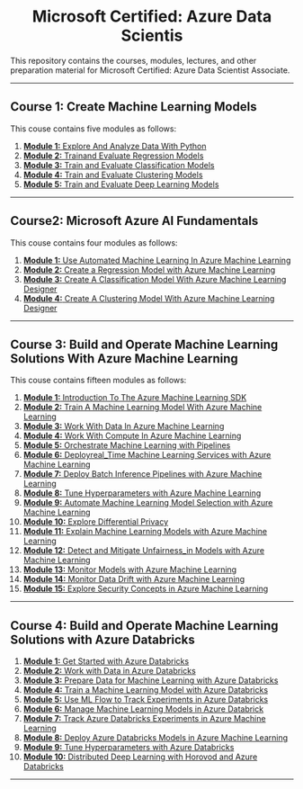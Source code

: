 <center> <h1>  Microsoft Certified: Azure Data Scientis  </h1> </center>

This repository contains the courses, modules, lectures, and other preparation material for Microsoft Certified: Azure Data Scientist Associate.

<hr>

## Course 1: Create Machine Learning Models

This couse contains five modules as follows:

1. [**Module 1:** Explore And Analyze Data With Python](https://github.com/ImranNust/MicrosoftCertified_AzureDataScientis/blob/main/Course1_CreateMachineLearningModels/Course1_Module1_ExploreAndAnalyzeDataWithPython.ipynb)
2. [**Module 2:** Trainand Evaluate Regression Models](https://github.com/ImranNust/MicrosoftCertified_AzureDataScientis/blob/main/Course1_CreateMachineLearningModels/Course1_Module2TrainandEvaluateRegressionModels.ipynb)
3. [**Module 3:** Train and Evaluate Classification Models](https://github.com/ImranNust/MicrosoftCertified_AzureDataScientis/blob/main/Course1_CreateMachineLearningModels/Course1_Module3TrainandEvaluateClassificationModels.ipynb)
4. [**Module 4:** Train and Evaluate Clustering Models](https://github.com/ImranNust/MicrosoftCertified_AzureDataScientis/blob/main/Course1_CreateMachineLearningModels/Course1_Module4TrainandEvaluateClusteringModels.ipynb)
5. [**Module 5:** Train and Evaluate Deep Learning Models](https://github.com/ImranNust/MicrosoftCertified_AzureDataScientis/blob/main/Course1_CreateMachineLearningModels/Course1_Module5TrainAndEvaluateDeepLearningModels.ipynb)

<hr>

## Course2: Microsoft Azure AI Fundamentals

This couse contains four modules as follows:

1. [**Module 1:** Use Automated Machine Learning In Azure Machine Learning](https://github.com/ImranNust/MicrosoftCertified_AzureDataScientis/blob/main/Course2_MicrosoftAzureAIFundamentals/Course2_Module1_UseAutomatedMachineLearningInAzureMachineLearning.ipynb)
2. [**Module 2:** Create a Regression Model with Azure Machine Learning](https://github.com/ImranNust/MicrosoftCertified_AzureDataScientis/blob/main/Course2_MicrosoftAzureAIFundamentals/Course2_Module2_CreateARegressionModelWithAzureMachineLearning.ipynb)
3. [**Module 3:** Create A Classification Model With Azure Machine Learning Designer](https://github.com/ImranNust/MicrosoftCertified_AzureDataScientis/blob/main/Course2_MicrosoftAzureAIFundamentals/Course2_Module3CreateAClassificationModelWithAzureMachineLearningDesigner.ipynb)
4. [**Module 4:** Create A Clustering Model With Azure Machine Learning Designer](https://github.com/ImranNust/MicrosoftCertified_AzureDataScientis/blob/main/Course2_MicrosoftAzureAIFundamentals/Course2_Module4CreateAClusteriingModelWithAzureMachineLearningDesigner.ipynb)

<hr>

## Course 3: Build and Operate Machine Learning Solutions With Azure Machine Learning

This couse contains fifteen modules as follows:

1. [**Module 1:** Introduction To The Azure Machine Learning SDK](https://github.com/ImranNust/MicrosoftCertified_AzureDataScientis/blob/main/Course3_BuildandOperateMachineLearningSolutionsWithAzureMachineLearning/Course3_Module1IntroductionToTheAzureMachineLearningSDK.ipynb)
2. [**Module 2:** Train A Machine Learning Model With Azure Machine Learning](https://github.com/ImranNust/MicrosoftCertified_AzureDataScientis/blob/main/Course3_BuildandOperateMachineLearningSolutionsWithAzureMachineLearning/Course3_Module2TrainAMachineLearningModelWithAzureMachineLearning.ipynb)
3. [**Module 3:** Work With Data In Azure Machine Learning](https://github.com/ImranNust/MicrosoftCertified_AzureDataScientis/blob/main/Course3_BuildandOperateMachineLearningSolutionsWithAzureMachineLearning/Course3_Module3WorkWithDataInAzureMachineLearning.ipynb)
4. [**Module 4:** Work With Compute In Azure Machine Learning](https://github.com/ImranNust/MicrosoftCertified_AzureDataScientis/blob/main/Course3_BuildandOperateMachineLearningSolutionsWithAzureMachineLearning/Course3_Module4WorkWithComputeInAzureMachineLearning.ipynb)
5. [**Module 5:** Orchestrate Machine Learning with Pipelines](https://github.com/ImranNust/MicrosoftCertified_AzureDataScientis/blob/main/Course3_BuildandOperateMachineLearningSolutionsWithAzureMachineLearning/Course3_Module5Orchestratemachinelearningwithpipelines.ipynb)
6. [**Module 6:** Deployreal_Time Machine Learning Services with Azure Machine Learning](https://github.com/ImranNust/MicrosoftCertified_AzureDataScientis/blob/main/Course3_BuildandOperateMachineLearningSolutionsWithAzureMachineLearning/Course3_Module6Deployreal_timemachinelearningserviceswithAzureMachineLearning.ipynb)
7. [**Module 7:** Deploy Batch Inference Pipelines with Azure Machine Learning](https://github.com/ImranNust/MicrosoftCertified_AzureDataScientis/blob/main/Course3_BuildandOperateMachineLearningSolutionsWithAzureMachineLearning/Course3_Module7DeploybatchinferencepipelineswithAzureMachineLearning.ipynb)
8. [**Module 8:** Tune Hyperparameters with Azure Machine Learning](https://github.com/ImranNust/MicrosoftCertified_AzureDataScientis/blob/main/Course3_BuildandOperateMachineLearningSolutionsWithAzureMachineLearning/Course3_Module8TunehyperparameterswithAzureMachineLearning.ipynb)
9. [**Module 9:** Automate Machine Learning Model Selection with Azure Machine Learning](https://github.com/ImranNust/MicrosoftCertified_AzureDataScientis/blob/main/Course3_BuildandOperateMachineLearningSolutionsWithAzureMachineLearning/Course3_Module9AutomatemachinelearningmodelselectionwithAzureMachineLearning.ipynb)
10. [**Module 10:** Explore Differential Privacy](https://github.com/ImranNust/MicrosoftCertified_AzureDataScientis/blob/main/Course3_BuildandOperateMachineLearningSolutionsWithAzureMachineLearning/Course3_Module10Exploredifferentialprivacy.ipynb)
11. [**Module 11:** Explain Machine Learning Models with Azure Machine Learning](https://github.com/ImranNust/MicrosoftCertified_AzureDataScientis/blob/main/Course3_BuildandOperateMachineLearningSolutionsWithAzureMachineLearning/Course3_Module11ExplainmachinelearningmodelswithAzureMachineLearning.ipynb)
12. [**Module 12:** Detect and Mitigate Unfairness_in Models with Azure Machine Learning](https://github.com/ImranNust/MicrosoftCertified_AzureDataScientis/blob/main/Course3_BuildandOperateMachineLearningSolutionsWithAzureMachineLearning/Course3_Module12Detectandmitigateunfairness_inmodelswithAzureMachineLearning.ipynb)
13. [**Module 13:** Monitor Models with Azure Machine Learning](https://github.com/ImranNust/MicrosoftCertified_AzureDataScientis/blob/main/Course3_BuildandOperateMachineLearningSolutionsWithAzureMachineLearning/Course3_Module13MonitormodelswithAzureMachineLearning.ipynb)
14. [**Module 14:** Monitor Data Drift with Azure Machine Learning](https://github.com/ImranNust/MicrosoftCertified_AzureDataScientis/blob/main/Course3_BuildandOperateMachineLearningSolutionsWithAzureMachineLearning/Course3_Module14MonitordatadriftwithAzureMachineLearning.ipynb)
15. [**Module 15:** Explore Security Concepts in Azure Machine Learning](https://github.com/ImranNust/MicrosoftCertified_AzureDataScientis/blob/main/Course3_BuildandOperateMachineLearningSolutionsWithAzureMachineLearning/Course3_Module15ExploresecurityconceptsinAzureMachineLearning.ipynb)

<hr>


## Course 4: Build and Operate Machine Learning Solutions with Azure Databricks

1. [**Module 1:** Get Started with Azure Databricks](https://github.com/ImranNust/MicrosoftCertified_AzureDataScientis/blob/main/Course4_BuildandOperateMachineLearningSolutionswithAzureDatabricks/Course4_Module1GetstartedwithAzureDatabricks.ipynb)
2. [**Module 2:** Work with Data in Azure Databricks ](https://github.com/ImranNust/MicrosoftCertified_AzureDataScientis/blob/main/Course4_BuildandOperateMachineLearningSolutionswithAzureDatabricks/Course4_Module2WorkwithdatainAzureDatabricks.ipynb)
3. [**Module 3:** Prepare Data for Machine Learning with Azure Databricks](https://github.com/ImranNust/MicrosoftCertified_AzureDataScientis/blob/main/Course4_BuildandOperateMachineLearningSolutionswithAzureDatabricks/Course4_Module3PreparedataformachinelearningwithAzureDatabricks.ipynb)
4. [**Module 4:** Train a Machine Learning Model with Azure Databricks](https://github.com/ImranNust/MicrosoftCertified_AzureDataScientis/blob/main/Course4_BuildandOperateMachineLearningSolutionswithAzureDatabricks/Course4_Module4TrainamachinelearningmodelwithAzureDatabricks.ipynb)
5. [**Module 5:** Use ML Flow to Track Experiments in Azure Databricks](https://github.com/ImranNust/MicrosoftCertified_AzureDataScientis/blob/main/Course4_BuildandOperateMachineLearningSolutionswithAzureDatabricks/Course4_Module5UseMLflowtotrackexperimentsinAzureDatabricks.ipynb)
6. [**Module 6:** Manage Machine Learning Models in Azure Databrick](https://github.com/ImranNust/MicrosoftCertified_AzureDataScientis/blob/main/Course4_BuildandOperateMachineLearningSolutionswithAzureDatabricks/Course4_Module6ManagemachinelearningmodelsinAzureDatabricks.ipynb)
7. [**Module 7:** Track Azure Databricks Experiments in Azure Machine Learning](https://github.com/ImranNust/MicrosoftCertified_AzureDataScientis/blob/main/Course4_BuildandOperateMachineLearningSolutionswithAzureDatabricks/Course4_Module7TrackAzureDatabricksexperimentsinAzureMachineLearning.ipynb)
8. [**Module 8:** Deploy Azure Databricks Models in Azure Machine Learning](https://github.com/ImranNust/MicrosoftCertified_AzureDataScientis/blob/main/Course4_BuildandOperateMachineLearningSolutionswithAzureDatabricks/Course4_Module8DeployAzureDatabricksmodelsinAzureMachineLearning.ipynb)
9. [**Module 9:** Tune Hyperparameters with Azure Databricks](https://github.com/ImranNust/MicrosoftCertified_AzureDataScientis/blob/main/Course4_BuildandOperateMachineLearningSolutionswithAzureDatabricks/Course4_Module9TunehyperparameterswithAzureDatabricks.ipynb)
10. [**Module 10:** Distributed Deep Learning with Horovod and Azure Databricks](https://github.com/ImranNust/MicrosoftCertified_AzureDataScientis/blob/main/Course4_BuildandOperateMachineLearningSolutionswithAzureDatabricks/Course4_Module10DistributeddeeplearningwithHorovodandAzureDatabricks.ipynb)

<hr>
